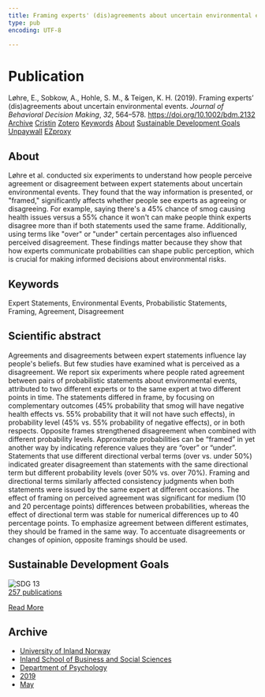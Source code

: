 ```yaml
---
title: Framing experts' (dis)agreements about uncertain environmental events
type: pub
encoding: UTF-8

---
```

<h1>Publication</h1>
<article id="csl-bib-container-MAAS75GX" class="csl-bib-container">
  <div class="csl-bib-body"> <div class="csl-entry">Løhre, E., Sobkow, A., Hohle, S. M., &#38; Teigen, K. H. (2019). Framing experts’ (dis)agreements about uncertain environmental events. <i>Journal of Behavioral Decision Making</i>, <i>32</i>, 564–578. <a href="https://doi.org/10.1002/bdm.2132">https://doi.org/10.1002/bdm.2132</a></div> </div>
  <div class="csl-bib-buttons">
    <a href="#taxonomy-article-MAAS75GX" alt="archive" class="csl-bib-button">Archive</a>
    <a href="https://app.cristin.no/results/show.jsf?id=1695949" alt="Cristin" class="csl-bib-button">Cristin</a>
    <a href="http://zotero.org/groups/5881554/items/MAAS75GX" alt="Zotero" class="csl-bib-button">Zotero</a>
    <a href="#keywords-article-MAAS75GX" alt="keywords" class="csl-bib-button">Keywords</a>
    <a href="#about-article-MAAS75GX" alt="about_pub" class="csl-bib-button">About</a>
    <a href="#sdg-article-MAAS75GX" alt="sdg" class="csl-bib-button">Sustainable Development Goals</a>
    <a href="https://doi.org/10.1002/bdm.2132" alt="Unpaywall" class="csl-bib-button">Unpaywall</a>
    <a href="https://doi.org/10.1002/bdm.2132" alt="EZproxy" class="csl-bib-button">EZproxy</a>
  </div>
  <div id="csl-bib-meta-container-MAAS75GX"></div>
</article>
<div id="csl-bib-meta-MAAS75GX" class="csl-bib-meta">
  <article id="about-article-MAAS75GX" class="about_pub-article">
    <h1>About</h1>
    Løhre et al. conducted six experiments to understand how people perceive agreement or disagreement between expert statements about uncertain environmental events. They found that the way information is presented, or "framed," significantly affects whether people see experts as agreeing or disagreeing. For example, saying there's a 45% chance of smog causing health issues versus a 55% chance it won't can make people think experts disagree more than if both statements used the same frame. Additionally, using terms like "over" or "under" certain percentages also influenced perceived disagreement. These findings matter because they show that how experts communicate probabilities can shape public perception, which is crucial for making informed decisions about environmental risks.
  </article>
  <article id="keywords-article-MAAS75GX" class="keywords-article">
    <h1>Keywords</h1>
    Expert Statements, Environmental Events, Probabilistic Statements, Framing, Agreement, Disagreement
  </article>
  <article id="abstract-article-MAAS75GX" class="abstract-article">
    <h1>Scientific abstract</h1>
    Agreements and disagreements between expert statements influence lay people's beliefs. But few studies have examined what is perceived as a disagreement. We report six experiments where people rated agreement between pairs of probabilistic statements about environmental events, attributed to two different experts or to the same expert at two different points in time. The statements differed in 
frame, by focusing on complementary outcomes (45% probability that smog will have negative health effects vs. 55% probability that it will not have such effects), in probability level (45% vs. 55% probability of negative effects), or in both respects. Opposite frames strengthened disagreement when combined with different probability levels. Approximate probabilities can be “framed” in yet another way by indicating reference values they are “over” or “under”. Statements that use different directional verbal terms (over vs. under 50%) indicated greater disagreement 
than statements with the same directional term but different probability levels (over 50% vs. over 70%). Framing and directional terms similarly affected consistency judgments when both statements were issued by the same expert at 
different occasions. The effect of framing on perceived agreement was significant for medium (10 and 20 percentage points) differences between probabilities, whereas the effect of directional term was stable for numerical differences up to 40 percentage points. To emphasize agreement between different estimates, they should be framed in the same way. To accentuate disagreements or changes of 
opinion, opposite framings should be used.
  </article>
  <article id="sdg-article-MAAS75GX" class="sdg-article">
    <h1>Sustainable Development Goals</h1>
    <div class="sdg-container"><div id="sdg13" class="sdg">
        <img src="{{< params subfolder >}}images/sdg/sdg13_en.png" class="image" alt="SDG 13">
        <div class="sdg-overlay">
          <a href="/en/archive/?key=?sdg=13#archive" class="sdg-publication-count"><span>257</span> publications</a>
          <p><a href="https://sdgs.un.org/goals/goal13" class="sdg-read-more">Read More</a></p>
        </div>
      </div></div>
  </article>
  <article id="taxonomy-article-MAAS75GX" class="taxonomy-article">
    <h1>Archive</h1>
    <ul>
      <li>
        <a href="/en/archive/?key=3DCRN523">University of Inland Norway</a>
      </li>
      <li>
        <a href="/en/archive/?key=DU8Q9LN9">Inland School of Business and Social Sciences</a>
      </li>
      <li>
        <a href="/en/archive/?key=KTD9NXA8">Department of Psychology</a>
      </li>
      <li>
        <a href="/en/archive/?key=37B43Z6Y">2019</a>
      </li>
      <li>
        <a href="/en/archive/?key=DUGR6377">May</a>
      </li>
    </ul>
  </article>
</div>
